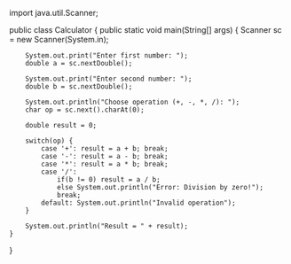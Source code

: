 import java.util.Scanner;

public class Calculator {
    public static void main(String[] args) {
        Scanner sc = new Scanner(System.in);

        System.out.print("Enter first number: ");
        double a = sc.nextDouble();

        System.out.print("Enter second number: ");
        double b = sc.nextDouble();

        System.out.println("Choose operation (+, -, *, /): ");
        char op = sc.next().charAt(0);

        double result = 0;

        switch(op) {
            case '+': result = a + b; break;
            case '-': result = a - b; break;
            case '*': result = a * b; break;
            case '/': 
                if(b != 0) result = a / b;
                else System.out.println("Error: Division by zero!");
                break;
            default: System.out.println("Invalid operation");
        }

        System.out.println("Result = " + result);
    }
}
